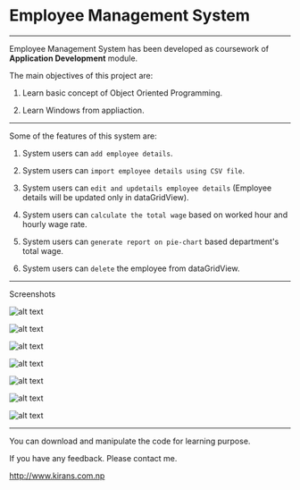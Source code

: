 # Employee Management System

---

Employee Management System has been developed as coursework of **Application Development** module.



The main objectives of this project are:



1. Learn basic concept of Object Oriented Programming.



2. Learn Windows from appliaction.

---

Some of the features of this system are:



1. System users can `add employee details`.


2. System users can `import employee details using CSV file`.


3. System users can `edit and updetails employee details` (Employee details will be updated only in dataGridView).


4. System users can `calculate the total wage` based on worked hour and hourly wage rate.



5. System users can `generate report on pie-chart` based department's total wage.


6. System users can `delete` the employee from dataGridView.

---
Screenshots

![alt text][homeScreen]

[homeScreen]: https://github.com/kiranshahi/Employee-Management-System/blob/master/Screenshots/Home%20Screen.PNG "Home Screen of System"


![alt text][importCSV]

[importCSV]: https://github.com/kiranshahi/Employee-Management-System/blob/master/Screenshots/Import%20CSV.PNG "Import CSV file"


![alt text][employeeDetails]

[employeeDetails]: https://github.com/kiranshahi/Employee-Management-System/blob/master/Screenshots/Employee%20Details.PNG "Employee Details"


![alt text][addEmployee]

[addEmployee]: https://github.com/kiranshahi/Employee-Management-System/blob/master/Screenshots/Add%20Employee.PNG "Add Employee Form"


![alt text][editEmployee]

[editEmployee]: https://github.com/kiranshahi/Employee-Management-System/blob/master/Screenshots/Edit%20Employee.PNG "Edit Employee Form"


![alt text][generatePayroll]

[generatePayroll]: https://github.com/kiranshahi/Employee-Management-System/blob/master/Screenshots/Payroll.PNG "Generate Pay Roll"


![alt text][generatePiechart]

[generatePiechart]: https://github.com/kiranshahi/Employee-Management-System/blob/master/Screenshots/report.PNG "Generate Pie-chart"

---
You can download and manipulate the code for learning purpose.


If you have any feedback. Please contact me.

<http://www.kirans.com.np>